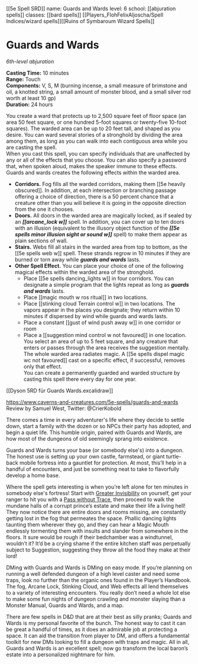 [[5e Spell SRD]]
name: Guards and Wards
level: 6
school: [[abjuration spells]]
classes: [[bard spells]]
         [[Players_FlohFelixAljoscha/Spell Indices/wizard spells]][[Ruins of Symbaroum Wizard Spells]]

# Guards and Wards 
_6th-level abjuration_ 

**Casting Time:** 10 minutes    
**Range:** Touch    
**Components:** V, S, M (burning incense, a small measure of brimstone and oil, a knotted string, a small amount of monster blood, and a small silver rod worth at least 10 gp)    
**Duration:** 24 hours 

You create a ward that protects up to 2,500 square feet of floor space (an area 50 feet square, or one hundred 5-foot squares or twenty-five 10-foot squares). The warded area can be up to 20 feet tall, and shaped as you desire. You can ward several stories of a stronghold by dividing the area among them, as long as you can walk into each contiguous area while you are casting the spell.    
When you cast this spell, you can specify individuals that are unaffected by any or all of the effects that you choose. You can also specify a password that, when spoken aloud, makes the speaker immune to these effects.    
Guards and wards creates the following effects within the warded area.   
- **Corridors.** Fog fills all the warded corridors, making them [[5e heavily obscured]]. In addition, at each intersection or branching passage offering a choice of direction, there is a 50 percent chance that a creature other than you will believe it is going in the opposite direction from the one it chooses.    
- **Doors.** All doors in the warded area are magically locked, as if sealed by an **_[[arcane_lock w]]_** spell. In addition, you can cover up to ten doors with an illusion (equivalent to the illusory object function of the **_[[5e spells minor illusion sight or sound w]]_** spell) to make them appear as plain sections of wall.    
- **Stairs.** Webs fill all stairs in the warded area from top to bottom, as the [[5e spells web w]] spell. These strands regrow in 10 minutes if they are burned or torn away while **_guards and wards_** lasts.    
- **Other Spell Effect.** You can place your choice of one of the following magical effects within the warded area of the stronghold.
	- Place [[5e spells dancing_lights w]] in four corridors. You can designate a simple program that the lights repeat as long as **_guards and wards_** lasts.
	- Place [[magic mouth w ros ritual]] in two locations.
	- Place [[stinking cloud Terrain control w]] in two locations. The vapors appear in the places you designate; they return within 10 minutes if dispersed by wind while guards and wards lasts.
	- Place a constant [[gust of wind push away w]] in one corridor or room
	- Place a [[suggestion mind control w not favoured]] in one location. You select an area of up to 5 feet square, and any creature that enters or passes through the area receives the suggestion mentally. 
The whole warded area radiates magic. A [[5e spells dispel magic wc not favoured]] cast on a specific effect, if successful, removes only that effect.    
You can create a permanently guarded and warded structure by casting this spell there every day for one year. 

[[Dyson 5RD für Guards Wards.excalidraw]]

https://www.caverns-and-creatures.com/5e-spells/guards-and-wards
Review by Samuel West, Twitter: @CrierKobold

There comes a time in every adventurer's life where they decide to settle down, start a family with the dozen or so NPCs their party has adopted, and begin a quiet life. This humble origin, paired with Guards and Wards, are how most of the dungeons of old seemingly sprang into existence.

Guards and Wards turns your base (or somebody else's) into a dungeon. The honest use is setting up your own castle, farmstead, or giant turtle-back mobile fortress into a gauntlet for protection. At most, this’ll help in a handful of encounters, and just be something neat to take to flavorfully develop a home base.

Where the spell gets interesting is when you’re left alone for ten minutes in somebody else's fortress! Start with [Greater Invisibility](https://www.caverns-and-creatures.com/5e-spells/greater-invisibility) on yourself, get your ranger to hit you with a [Pass without Trace](https://www.caverns-and-creatures.com/5e-spells/pass-without-trace), then proceed to walk the mundane halls of a corrupt prince’s estate and make their life a living hell! They now notice there are entire doors and rooms missing, are constantly getting lost in the fog that permeates the space. Phallic dancing lights taunting them wherever they go, and they can hear a Magic Mouth endlessly tormenting them with insults and slander from somewhere in the floors. It sure would be rough if their bedchamber was a windtunnel, wouldn’t it? It’d be a crying shame if the entire kitchen staff was perpetually subject to Suggestion, suggesting they throw all the food they make at their lord!

DMing with Guards and Wards is DMing on easy mode. If you’re planning on running a well defended dungeon of a high level caster and need some traps, look no further than the organic ones found in the Player’s Handbook. The fog, Arcane Lock, Stinking Cloud, and Web effects all lend themselves to a variety of interesting encounters. You really don’t need a whole lot else to make some fun nights of dungeon crawling and monster slaying than a Monster Manual, Guards and Wards, and a map.

There are few spells in D&D that are at their best as silly pranks; Guards and Wards is my personal favorite of the bunch. The honest way to cast it can be great a handful of times, as it does an admirable job at protecting a space. It can aid the transition from player to DM, and offers a fundamental toolkit for new DMs looking to fill a dungeon with traps and magic. All in all, Guards and Wards is an excellent spell; now go transform the local baron’s estate into a personalized nightmare for him.

